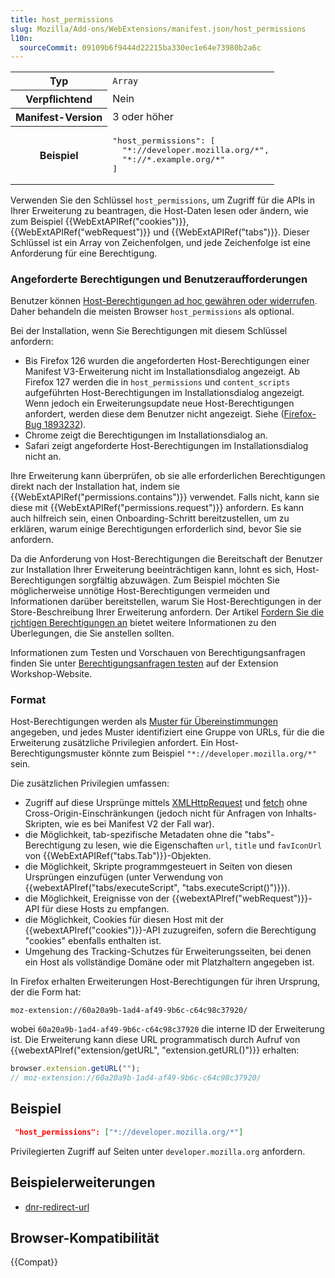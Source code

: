```yaml
---
title: host_permissions
slug: Mozilla/Add-ons/WebExtensions/manifest.json/host_permissions
l10n:
  sourceCommit: 09109b6f9444d22215ba330ec1e64e73980b2a6c
---
```


<table class="fullwidth-table standard-table">
  <tbody>
    <tr>
      <th scope="row">Typ</th>
      <td><code>Array</code></td>
    </tr>
    <tr>
      <th scope="row">Verpflichtend</th>
      <td>Nein</td>
    </tr>
    <tr>
      <th scope="row">Manifest-Version</th>
      <td>3 oder höher</td>
    </tr>
    <tr>
      <th scope="row">Beispiel</th>
      <td>
        <pre class="brush: json">
"host_permissions": [
  "*://developer.mozilla.org/*",
  "*://*.example.org/*"
]</pre
        >
      </td>
    </tr>
  </tbody>
</table>

Verwenden Sie den Schlüssel `host_permissions`, um Zugriff für die APIs in Ihrer Erweiterung zu beantragen, die Host-Daten lesen oder ändern, wie zum Beispiel {{WebExtAPIRef("cookies")}}, {{WebExtAPIRef("webRequest")}} und {{WebExtAPIRef("tabs")}}. Dieser Schlüssel ist ein Array von Zeichenfolgen, und jede Zeichenfolge ist eine Anforderung für eine Berechtigung.

### Angeforderte Berechtigungen und Benutzeraufforderungen

Benutzer können [Host-Berechtigungen ad hoc gewähren oder widerrufen](https://support.mozilla.org/en-US/kb/extensions-button#w_website-permissions). Daher behandeln die meisten Browser `host_permissions` als optional.

Bei der Installation, wenn Sie Berechtigungen mit diesem Schlüssel anfordern:

- Bis Firefox 126 wurden die angeforderten Host-Berechtigungen einer Manifest V3-Erweiterung nicht im Installationsdialog angezeigt. Ab Firefox 127 werden die in `host_permissions` und `content_scripts` aufgeführten Host-Berechtigungen im Installationsdialog angezeigt. Wenn jedoch ein Erweiterungsupdate neue Host-Berechtigungen anfordert, werden diese dem Benutzer nicht angezeigt. Siehe ([Firefox-Bug 1893232](https://bugzil.la/1893232)).
- Chrome zeigt die Berechtigungen im Installationsdialog an.
- Safari zeigt angeforderte Host-Berechtigungen im Installationsdialog nicht an.

Ihre Erweiterung kann überprüfen, ob sie alle erforderlichen Berechtigungen direkt nach der Installation hat, indem sie {{WebExtAPIRef("permissions.contains")}} verwendet. Falls nicht, kann sie diese mit {{WebExtAPIRef("permissions.request")}} anfordern. Es kann auch hilfreich sein, einen Onboarding-Schritt bereitzustellen, um zu erklären, warum einige Berechtigungen erforderlich sind, bevor Sie sie anfordern.

Da die Anforderung von Host-Berechtigungen die Bereitschaft der Benutzer zur Installation Ihrer Erweiterung beeinträchtigen kann, lohnt es sich, Host-Berechtigungen sorgfältig abzuwägen. Zum Beispiel möchten Sie möglicherweise unnötige Host-Berechtigungen vermeiden und Informationen darüber bereitstellen, warum Sie Host-Berechtigungen in der Store-Beschreibung Ihrer Erweiterung anfordern. Der Artikel [Fordern Sie die richtigen Berechtigungen an](https://extensionworkshop.com/documentation/develop/request-the-right-permissions/) bietet weitere Informationen zu den Überlegungen, die Sie anstellen sollten.

Informationen zum Testen und Vorschauen von Berechtigungsanfragen finden Sie unter [Berechtigungsanfragen testen](https://extensionworkshop.com/documentation/develop/test-permission-requests/) auf der Extension Workshop-Website.

### Format

Host-Berechtigungen werden als [Muster für Übereinstimmungen](/de/docs/Mozilla/Add-ons/WebExtensions/Match_patterns) angegeben, und jedes Muster identifiziert eine Gruppe von URLs, für die die Erweiterung zusätzliche Privilegien anfordert. Ein Host-Berechtigungsmuster könnte zum Beispiel `"*://developer.mozilla.org/*"` sein.

Die zusätzlichen Privilegien umfassen:

- Zugriff auf diese Ursprünge mittels [XMLHttpRequest](/de/docs/Web/API/XMLHttpRequest) und [fetch](/de/docs/Web/API/Fetch_API) ohne Cross-Origin-Einschränkungen (jedoch nicht für Anfragen von Inhalts-Skripten, wie es bei Manifest V2 der Fall war).
- die Möglichkeit, tab-spezifische Metadaten ohne die "tabs"-Berechtigung zu lesen, wie die Eigenschaften `url`, `title` und `favIconUrl` von {{WebExtAPIRef("tabs.Tab")}}-Objekten.
- die Möglichkeit, Skripte programmgesteuert in Seiten von diesen Ursprüngen einzufügen (unter Verwendung von {{webextAPIref("tabs/executeScript", "tabs.executeScript()")}}).
- die Möglichkeit, Ereignisse von der {{webextAPIref("webRequest")}}-API für diese Hosts zu empfangen.
- die Möglichkeit, Cookies für diesen Host mit der {{webextAPIref("cookies")}}-API zuzugreifen, sofern die Berechtigung "cookies" ebenfalls enthalten ist.
- Umgehung des Tracking-Schutzes für Erweiterungsseiten, bei denen ein Host als vollständige Domäne oder mit Platzhaltern angegeben ist.

In Firefox erhalten Erweiterungen Host-Berechtigungen für ihren Ursprung, der die Form hat:

```url
moz-extension://60a20a9b-1ad4-af49-9b6c-c64c98c37920/
```

wobei `60a20a9b-1ad4-af49-9b6c-c64c98c37920` die interne ID der Erweiterung ist. Die Erweiterung kann diese URL programmatisch durch Aufruf von {{webextAPIref("extension/getURL", "extension.getURL()")}} erhalten:

```js
browser.extension.getURL("");
// moz-extension://60a20a9b-1ad4-af49-9b6c-c64c98c37920/
```

## Beispiel

```json
 "host_permissions": ["*://developer.mozilla.org/*"]
```

Privilegierten Zugriff auf Seiten unter `developer.mozilla.org` anfordern.

## Beispielerweiterungen

- [dnr-redirect-url](https://github.com/mdn/webextensions-examples/tree/main/dnr-redirect-url)

## Browser-Kompatibilität

{{Compat}}

